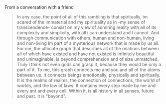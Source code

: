 From a conversation with a friend

>In any case, the point of all of this rambling is that spiritually, im scared of the immaterial and my spirituality as in -my sense of transcendence- consist on my view of admiring reality with all of its complexity and simplicity, with all i can understand and I cannot. And through communication with others, human and non-human, living and non-living Im part of a mysterious network that is made by us all.  For me, the ultimate graph that describes all of the relations between all of which have existed and have not existed is infinitely beautiful and unimaginable, is beyond comprehension and of size unmatched.  Truly I think not even gods can grasp it, because they would be only a part of it. To me, this graph connects me and you and all of the atoms between us. It connects beings emotionally, physically and spiritually. It is the realms of realms, the connection of connections, the world of worlds, and the law of laws. It contains every step made by me and every ant and every cell. Within it, is all history in all senses, future and past. It is "beyond".